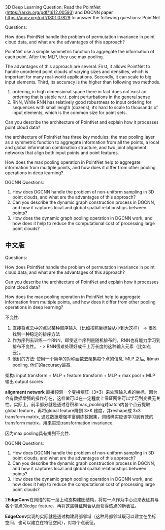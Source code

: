 3D Deep Learning Question: Read the PointNet (https://arxiv.org/pdf/1612.00593) and DGCNN paper https://arxiv.org/pdf/1801.07829 to answer the following questions: PointNet 

Questions: 

How does PointNet handle the problem of permutation invariance in point cloud data, and what are the advantages of this approach? 

PointNet use a simple symmetric function to aggregate the information of each point. After the MLP, they use max pooling. 

The advantages of this approach are several. First, it allows PointNet to handle unordered point clouds of varying sizes and densities, which is important for many real-world applications. Secondly, it can scale to big input elements.  Third, its accuracy is the higher than following two methods. 

1. ordering,  in high dimensional space there in fact does not exist an ordering that is stable w.r.t. point perturbations in the general sense
2. RNN, While RNN has relatively good robustness to input ordering for sequences with small length (dozens), it’s hard to scale to thousands of input elements, which is the common size for point sets.



Can you describe the architecture of PointNet and explain how it processes point cloud data? 

the architecture of PointNet has three key modules: the max pooling layer as a symmetric function to aggregate information from all the points, a local and global information combination structure, and two joint alignment networks that align both input points and point features.





How does the max pooling operation in PointNet help to aggregate information from multiple points, and how does it differ from other pooling operations in deep learning? 













DGCNN Questions:

1. How does DGCNN handle the problem of non-uniform sampling in 3D point clouds, and what are the advantages of this approach? 
2. Can you describe the dynamic graph construction process in DGCNN, and how it captures local and global spatial relationships between points? 
3. How does the dynamic graph pooling operation in DGCNN work, and how does it help to reduce the computational cost of processing large point clouds?











## 中文版

Questions: 

How does PointNet handle the problem of permutation invariance in point cloud data, and what are the advantages of this approach? 

Can you describe the architecture of PointNet and explain how it processes point cloud data? 

How does the max pooling operation in PointNet help to aggregate information from multiple points, and how does it differ from other pooling operations in deep learning? 

不变性: 

1. 直接将点云中的点以某种顺序输入（比如按照坐标轴从小到大这样） ->  很难找到一种稳定的排序方法
2. 作为序列去训练一个RNN，即使这个序列是随机排布的，RNN也有能力学习到排布不变性。 - > RNN很难处理好成千上万长度的这种输入元素（比如点云）。
3. 他们的方法:  使用一个简单的对称函数去聚集每个点的信息.  MLP 之后, 用max pooling. 他们的accuracy最高. 



架构:  input transform +  MLP +  feature transform + MLP + max pool + MLP 输出 output scores

**alignment network** 直接预测一个变换矩阵（3*3）来处理输入点的坐标。因为会有数据增强的操作存在，这样做可以在一定程度上保证网络可以学习到变换无关性。实际上，前半部分就是通过卷积和max_pooling对batch内各个点云提取global feature，再将global feature降到 3×K 维度，并reshape成 3x3 transform matrix,  通过数据增强丰富训练数据集，网络确实应该学习到有效的transform matrix，用来实现transformation invariance.

因为max pooling具有排列不变性. 





DGCNN Questions:

1. How does DGCNN handle the problem of non-uniform sampling in 3D point clouds, and what are the advantages of this approach? 
2. Can you describe the dynamic graph construction process in DGCNN, and how it captures local and global spatial relationships between points? 
3. How does the dynamic graph pooling operation in DGCNN work, and how does it help to reduce the computational cost of processing large point clouds?





2**EdgeConv**在网络的每一层上动态构建图结构，将每一点作为中心点来表征其与各个邻点的edge feature，再将这些特征聚合从而获得该点的新表征。

**EdgeConv**实现的实际就是通过构建局部邻域（这种局部邻域既可以建立在坐标空间，也可以建立在特征空间），对每个点表征。

